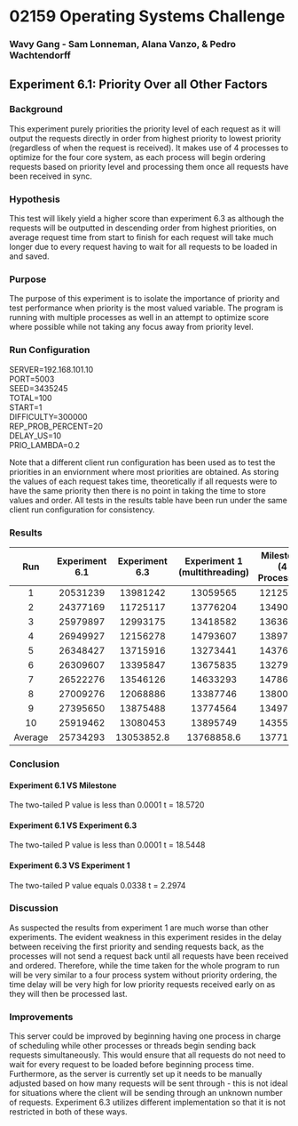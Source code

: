 # 02159 Operating Systems Challenge
### Wavy Gang - Sam Lonneman, Alana Vanzo, & Pedro Wachtendorff

## Experiment 6.1: Priority Over all Other Factors

### Background
This experiment purely priorities the priority level of each request as it will output the requests directly in order from highest priority to lowest priority
(regardless of when the request is received). It makes use of 4 processes to optimize for the four core system, as each process will begin ordering requests
based on priority level and processing them once all requests have been received in sync. 

### Hypothesis 
This test will likely yield a higher score than experiment 6.3 as although the requests will be outputted in descending
order from highest priorities, on average request time from start to finish for each request will take much longer due 
to every request having to wait for all requests to be loaded in and saved. 

### Purpose 
The purpose of this experiment is to isolate the importance of priority and test performance when priority is the most valued 
variable. The program is running with multiple processes as well in an attempt to optimize score where possible while not 
taking any focus away from priority level.

### Run Configuration
SERVER=192.168.101.10 
\
PORT=5003
\
SEED=3435245
\
TOTAL=100
\
START=1
\
DIFFICULTY=300000
\
REP_PROB_PERCENT=20
\
DELAY_US=10
\
PRIO_LAMBDA=0.2   

Note that a different client run configuration has been used as to test the priorities in an enviornment 
where most priorities are obtained. As storing the values of each request takes time, theoretically if all requests were to 
have the same priority then there is no point in taking the time to store values and order. All tests in the results
table have been run under the same client run configuration for consistency. 

### Results
|   Run   | Experiment 6.1 |  Experiment 6.3  | Experiment 1 (multithreading) | Milestone (4 Processes) |
|:-------:|:--------------:|:----------------:|:-----------------------------:|:-----------------------------:|
|    1    |    20531239    |     13981242     |           13059565            |       12125862            |
|    2    |    24377169    |     11725117     |           13776204            |       13490430            |
|    3    |    25979897    |     12993175     |           13418582            |       13636356            |
|    4    |    26949927    |     12156278     |           14793607            |       13897344            |
|    5    |    26348427    |     13715916     |           13273441            |       14376678            |
|    6    |    26309607    |     13395847     |           13675835            |       13279553            |
|    7    |    26522276    |     13546126     |           14633293            |       14786374            |
|    8    |    27009276    |     12068886     |           13387746            |       13800504            |
|    9    |    27395650    |     13875488     |           13774564            |       13497668            |
|   10    |    25919462    |     13080453     |           13895749            |       14355790            |
| Average |    25734293    |    13053852.8    |          13768858.6           |       13771271            |

### Conclusion
#### Experiment 6.1 VS Milestone 
The two-tailed P value is less than 0.0001
t = 18.5720

#### Experiment 6.1 VS Experiment 6.3 
The two-tailed P value is less than 0.0001
t = 18.5448

#### Experiment 6.3 VS Experiment 1
The two-tailed P value equals 0.0338
t = 2.2974

### Discussion
As suspected the results from experiment 1 are much worse than other experiments. The evident weakness in this experiment resides in the delay between receiving the first priority and sending requests back,
as the processes will not send a request back until all requests have been received and ordered. Therefore, while the time taken 
for the whole program to run will be very similar to a four process system without priority ordering, the time delay will be very high
for low priority requests received early on as they will then be processed last. 

### Improvements
This server could be improved by beginning having one process in charge of scheduling while other 
processes or threads begin sending back requests simultaneously. This would ensure that all requests do not need to wait for
every request to be loaded before beginning process time. Furthermore, as the server is currently set up it needs to be manually adjusted based on 
how many requests will be sent through - this is not ideal for situations where the client will be 
sending through an unknown number of requests. Experiment 6.3 utilizes different implementation so that it is not 
restricted in both of these ways. 
